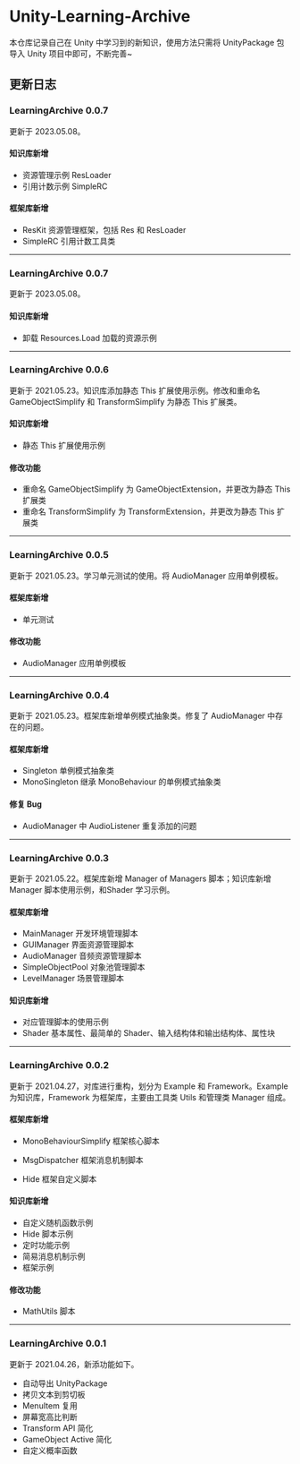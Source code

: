 # Unity-Learning-Archive

本仓库记录自己在 Unity 中学习到的新知识，使用方法只需将 UnityPackage 包导入 Unity 项目中即可，不断完善~

## 更新日志

### LearningArchive 0.0.7

更新于 2023.05.08。

#### 知识库新增

- 资源管理示例 ResLoader
- 引用计数示例 SimpleRC

#### 框架库新增

- ResKit 资源管理框架，包括 Res 和 ResLoader
- SimpleRC 引用计数工具类

---

### LearningArchive 0.0.7

更新于 2023.05.08。

#### 知识库新增

- 卸载 Resources.Load 加载的资源示例

---


### LearningArchive 0.0.6

更新于 2021.05.23。知识库添加静态 This 扩展使用示例。修改和重命名 GameObjectSimplify 和 TransformSimplify 为静态 This 扩展类。

#### 知识库新增

- 静态 This 扩展使用示例

#### 修改功能

- 重命名 GameObjectSimplify 为 GameObjectExtension，并更改为静态 This 扩展类
- 重命名 TransformSimplify 为 TransformExtension，并更改为静态 This 扩展类

---

### LearningArchive 0.0.5

更新于 2021.05.23。学习单元测试的使用。将 AudioManager 应用单例模板。

#### 框架库新增

- 单元测试

#### 修改功能

- AudioManager 应用单例模板

---

### LearningArchive 0.0.4

更新于 2021.05.23。框架库新增单例模式抽象类。修复了 AudioManager 中存在的问题。

#### 框架库新增

- Singleton 单例模式抽象类
- MonoSingleton 继承 MonoBehaviour 的单例模式抽象类

#### 修复 Bug

- AudioManager 中 AudioListener 重复添加的问题

---

### LearningArchive 0.0.3

更新于 2021.05.22。框架库新增 Manager of Managers 脚本；知识库新增 Manager 脚本使用示例，和Shader 学习示例。

#### 框架库新增

- MainManager 开发环境管理脚本
- GUIManager 界面资源管理脚本
- AudioManager 音频资源管理脚本
- SimpleObjectPool 对象池管理脚本
- LevelManager 场景管理脚本

#### 知识库新增

- 对应管理脚本的使用示例
- Shader 基本属性、最简单的 Shader、输入结构体和输出结构体、属性块

---

### LearningArchive 0.0.2

更新于 2021.04.27，对库进行重构，划分为 Example 和 Framework。Example 为知识库，Framework 为框架库，主要由工具类 Utils 和管理类 Manager 组成。

#### 框架库新增

- MonoBehaviourSimplify 框架核心脚本

- MsgDispatcher 框架消息机制脚本

- Hide 框架自定义脚本

#### 知识库新增

- 自定义随机函数示例
- Hide 脚本示例
- 定时功能示例
- 简易消息机制示例
- 框架示例

#### 修改功能

- MathUtils 脚本

---

### LearningArchive 0.0.1

更新于 2021.04.26，新添功能如下。

- 自动导出 UnityPackage
- 拷贝文本到剪切板
- MenuItem 复用
- 屏幕宽高比判断
- Transform API 简化
- GameObject Active 简化
- 自定义概率函数
